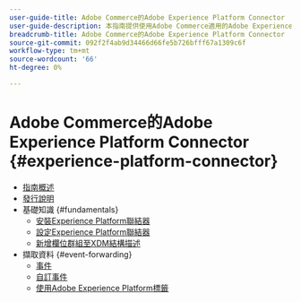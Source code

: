 ```yaml
---
user-guide-title: Adobe Commerce的Adobe Experience Platform Connector
user-guide-description: 本指南提供使用Adobe Commerce適用的Adobe Experience Platform聯結器的詳細指示。
breadcrumb-title: Adobe Commerce的Adobe Experience Platform Connector
source-git-commit: 092f2f4ab9d34466d66fe5b726bfff67a1309c6f
workflow-type: tm+mt
source-wordcount: '66'
ht-degree: 0%

---
```


# Adobe Commerce的Adobe Experience Platform Connector {#experience-platform-connector}

- [指南概述](overview.md)
- [發行說明](release-notes.md)
- 基礎知識 {#fundamentals}
   - [安裝Experience Platform聯結器](install.md)
   - [設定Experience Platform聯結器](connect-data.md)
   - [新增欄位群組至XDM結構描述](update-xdm.md)
- 擷取資料 {#event-forwarding}
   - [事件](events.md)
   - [自訂事件](custom-events.md)
   - [使用Adobe Experience Platform標籤](using-tags.md)
